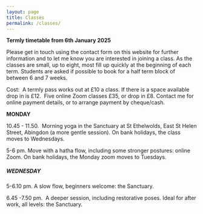 ```yaml
---
layout: page
title: Classes
permalink: /classes/
---
```

**Termly timetable from 6th January 2025**

Please get in touch using the contact form on this website for further information and to let me know you are interested in joining a class. As the classes are small, up to eight, most fill up quickly at the beginning of each term. Students are asked if possible to book for a half term block of between 6 and 7 weeks.

Cost:&nbsp; A termly pass works out at £10 a class. If there is a space available drop in is £12.&nbsp; Five online Zoom classes £35, or drop in £8. Contact me for online payment details, or to arrange payment by cheque/cash.&nbsp;

**MONDAY**

10\.45 - 11.50.&nbsp; Morning yoga in the Sanctuary at St Ethelwolds, East St Helen Street, Abingdon (a more gentle session). On bank holidays, the class moves to Wednesdays.

5-6 pm. Move with a hatha flow, including some stronger postures: online Zoom. On bank holidays, the Monday zoom moves to Tuesdays.

##### **WEDNESDAY**

5-6.10 pm. A slow flow, beginners welcome: the Sanctuary.

6\.45 -7.50 pm.&nbsp; A deeper session, including restorative poses. Ideal for after work, all levels: the Sanctuary.